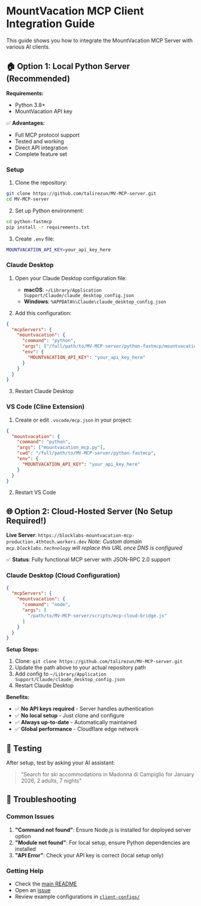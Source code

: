 # MountVacation MCP Client Integration Guide

This guide shows you how to integrate the MountVacation MCP Server with various AI clients.

## 🏠 Option 1: Local Python Server (Recommended)

**Requirements:**
- Python 3.8+
- MountVacation API key

✅ **Advantages:**
- Full MCP protocol support
- Tested and working
- Direct API integration
- Complete feature set

### Setup

1. Clone the repository:
```bash
git clone https://github.com/talirezun/MV-MCP-server.git
cd MV-MCP-server
```

2. Set up Python environment:
```bash
cd python-fastmcp
pip install -r requirements.txt
```

3. Create `.env` file:
```bash
MOUNTVACATION_API_KEY=your_api_key_here
```

### Claude Desktop

1. Open your Claude Desktop configuration file:
   - **macOS**: `~/Library/Application Support/Claude/claude_desktop_config.json`
   - **Windows**: `%APPDATA%\Claude\claude_desktop_config.json`

2. Add this configuration:

```json
{
  "mcpServers": {
    "mountvacation": {
      "command": "python",
      "args": ["/full/path/to/MV-MCP-server/python-fastmcp/mountvacation_mcp.py"],
      "env": {
        "MOUNTVACATION_API_KEY": "your_api_key_here"
      }
    }
  }
}
```

3. Restart Claude Desktop

### VS Code (Cline Extension)

1. Create or edit `.vscode/mcp.json` in your project:

```json
{
  "mountvacation": {
    "command": "python",
    "args": ["mountvacation_mcp.py"],
    "cwd": "/full/path/to/MV-MCP-server/python-fastmcp",
    "env": {
      "MOUNTVACATION_API_KEY": "your_api_key_here"
    }
  }
}
```

2. Restart VS Code

## 🌐 Option 2: Cloud-Hosted Server (No Setup Required!)

**Live Server**: `https://blocklabs-mountvacation-mcp-production.4thtech.workers.dev`
*Note: Custom domain `mcp.blocklabs.technology` will replace this URL once DNS is configured*

✅ **Status**: Fully functional MCP server with JSON-RPC 2.0 support

### Claude Desktop (Cloud Configuration)

```json
{
  "mcpServers": {
    "mountvacation": {
      "command": "node",
      "args": [
        "/path/to/MV-MCP-server/scripts/mcp-cloud-bridge.js"
      ]
    }
  }
}
```

**Setup Steps:**
1. Clone: `git clone https://github.com/talirezun/MV-MCP-server.git`
2. Update the path above to your actual repository path
3. Add config to `~/Library/Application Support/Claude/claude_desktop_config.json`
4. Restart Claude Desktop

**Benefits:**
- ✅ **No API keys required** - Server handles authentication
- ✅ **No local setup** - Just clone and configure
- ✅ **Always up-to-date** - Automatically maintained
- ✅ **Global performance** - Cloudflare edge network

## 🧪 Testing

After setup, test by asking your AI assistant:

> "Search for ski accommodations in Madonna di Campiglio for January 2026, 2 adults, 7 nights"

## 🔧 Troubleshooting

### Common Issues

1. **"Command not found"**: Ensure Node.js is installed for deployed server option
2. **"Module not found"**: For local setup, ensure Python dependencies are installed
3. **"API Error"**: Check your API key is correct (local setup only)

### Getting Help

- Check the [main README](../README.md)
- Open an [issue](https://github.com/talirezun/MV-MCP-server/issues)
- Review example configurations in [`client-configs/`](../client-configs/)
